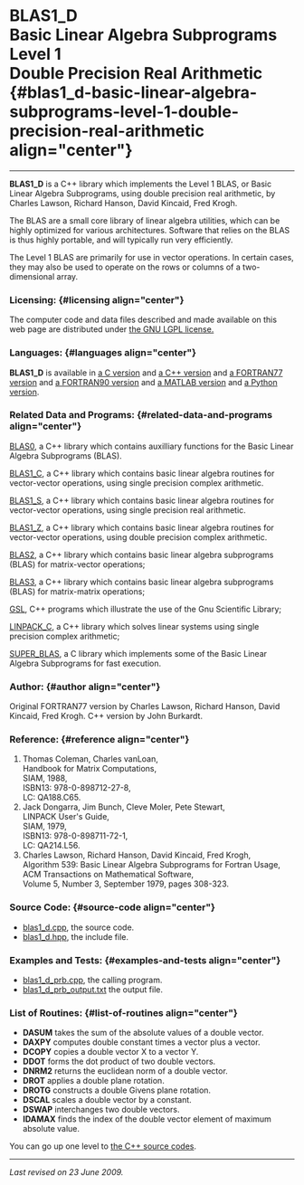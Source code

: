 BLAS1\_D\
Basic Linear Algebra Subprograms\
Level 1\
Double Precision Real Arithmetic {#blas1_d-basic-linear-algebra-subprograms-level-1-double-precision-real-arithmetic align="center"}
=================================

------------------------------------------------------------------------

**BLAS1\_D** is a C++ library which implements the Level 1 BLAS, or
Basic Linear Algebra Subprograms, using double precision real
arithmetic, by Charles Lawson, Richard Hanson, David Kincaid, Fred
Krogh.

The BLAS are a small core library of linear algebra utilities, which can
be highly optimized for various architectures. Software that relies on
the BLAS is thus highly portable, and will typically run very
efficiently.

The Level 1 BLAS are primarily for use in vector operations. In certain
cases, they may also be used to operate on the rows or columns of a
two-dimensional array.

### Licensing: {#licensing align="center"}

The computer code and data files described and made available on this
web page are distributed under [the GNU LGPL
license.](../../txt/gnu_lgpl.txt)

### Languages: {#languages align="center"}

**BLAS1\_D** is available in [a C
version](../../c_src/blas1_d/blas1_d.md) and [a C++
version](../../master/blas1_d/blas1_d.md) and [a FORTRAN77
version](../../f77_src/blas1_d/blas1_d.md) and [a FORTRAN90
version](../../f_src/blas1_d/blas1_d.md) and [a MATLAB
version](../../m_src/blas1_d/blas1_d.md) and [a Python
version](../../py_src/blas1_d/blas1_d.md).

### Related Data and Programs: {#related-data-and-programs align="center"}

[BLAS0](../../master/blas0/blas0.md), a C++ library which contains
auxilliary functions for the Basic Linear Algebra Subprograms (BLAS).

[BLAS1\_C](../../master/blas1_c/blas1_c.md), a C++ library which
contains basic linear algebra routines for vector-vector operations,
using single precision complex arithmetic.

[BLAS1\_S](../../master/blas1_s/blas1_s.md), a C++ library which
contains basic linear algebra routines for vector-vector operations,
using single precision real arithmetic.

[BLAS1\_Z](../../master/blas1_z/blas1_z.md), a C++ library which
contains basic linear algebra routines for vector-vector operations,
using double precision complex arithmetic.

[BLAS2](../../master/blas2/blas2.md), a C++ library which contains
basic linear algebra subprograms (BLAS) for matrix-vector operations;

[BLAS3](../../master/blas3/blas3.md), a C++ library which contains
basic linear algebra subprograms (BLAS) for matrix-matrix operations;

[GSL](../../master/gsl/gsl.md), C++ programs which illustrate the use
of the Gnu Scientific Library;

[LINPACK\_C](../../master/linpack_c/linpack_c.md), a C++ library
which solves linear systems using single precision complex arithmetic;

[SUPER\_BLAS](../../c_src/super_blas/super_blas.md), a C library which
implements some of the Basic Linear Algebra Subprograms for fast
execution.

### Author: {#author align="center"}

Original FORTRAN77 version by Charles Lawson, Richard Hanson, David
Kincaid, Fred Krogh. C++ version by John Burkardt.

### Reference: {#reference align="center"}

1.  Thomas Coleman, Charles vanLoan,\
    Handbook for Matrix Computations,\
    SIAM, 1988,\
    ISBN13: 978-0-898712-27-8,\
    LC: QA188.C65.
2.  Jack Dongarra, Jim Bunch, Cleve Moler, Pete Stewart,\
    LINPACK User's Guide,\
    SIAM, 1979,\
    ISBN13: 978-0-898711-72-1,\
    LC: QA214.L56.
3.  Charles Lawson, Richard Hanson, David Kincaid, Fred Krogh,\
    Algorithm 539: Basic Linear Algebra Subprograms for Fortran Usage,\
    ACM Transactions on Mathematical Software,\
    Volume 5, Number 3, September 1979, pages 308-323.

### Source Code: {#source-code align="center"}

-   [blas1\_d.cpp](blas1_d.cpp), the source code.
-   [blas1\_d.hpp](blas1_d.hpp), the include file.

### Examples and Tests: {#examples-and-tests align="center"}

-   [blas1\_d\_prb.cpp](blas1_d_prb.cpp), the calling program.
-   [blas1\_d\_prb\_output.txt](blas1_d_prb_output.txt) the output file.

### List of Routines: {#list-of-routines align="center"}

-   **DASUM** takes the sum of the absolute values of a double vector.
-   **DAXPY** computes double constant times a vector plus a vector.
-   **DCOPY** copies a double vector X to a vector Y.
-   **DDOT** forms the dot product of two double vectors.
-   **DNRM2** returns the euclidean norm of a double vector.
-   **DROT** applies a double plane rotation.
-   **DROTG** constructs a double Givens plane rotation.
-   **DSCAL** scales a double vector by a constant.
-   **DSWAP** interchanges two double vectors.
-   **IDAMAX** finds the index of the double vector element of maximum
    absolute value.

You can go up one level to [the C++ source codes](../cpp_src.md).

------------------------------------------------------------------------

*Last revised on 23 June 2009.*
